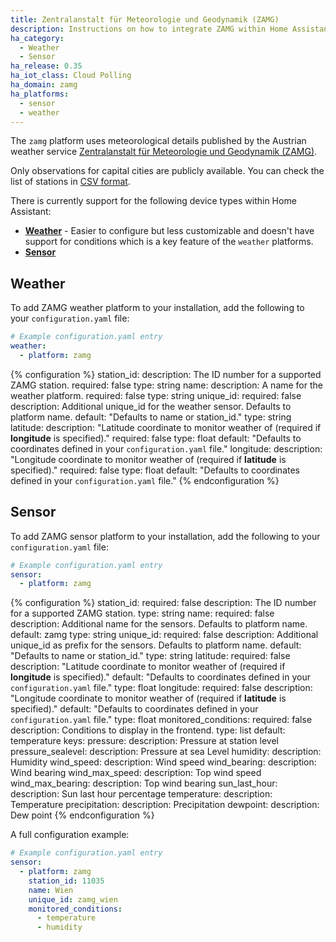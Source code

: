 ```yaml
---
title: Zentralanstalt für Meteorologie und Geodynamik (ZAMG)
description: Instructions on how to integrate ZAMG within Home Assistant.
ha_category:
  - Weather
  - Sensor
ha_release: 0.35
ha_iot_class: Cloud Polling
ha_domain: zamg
ha_platforms:
  - sensor
  - weather
---
```


The `zamg` platform uses meteorological details published by the Austrian weather service [Zentralanstalt für Meteorologie und Geodynamik (ZAMG)](https://www.zamg.ac.at).

Only observations for capital cities are publicly available. You can check the list of stations in [CSV format](https://www.zamg.ac.at/ogd).

There is currently support for the following device types within Home Assistant:

- **[Weather](#weather)** - Easier to configure but less customizable and doesn't have support for conditions which is a key feature of the `weather` platforms.
- **[Sensor](#sensor)**

## Weather

To add ZAMG weather platform to your installation, add the following to your `configuration.yaml` file:

```yaml
# Example configuration.yaml entry
weather:
  - platform: zamg
```

{% configuration %}
station_id:
  description: The ID number for a supported ZAMG station.
  required: false
  type: string
name:
  description: A name for the weather platform.
  required: false
  type: string
unique_id:
  required: false
  description: Additional unique_id for the weather sensor. Defaults to platform name.
  default: "Defaults to name or station_id."
  type: string
latitude:
  description: "Latitude coordinate to monitor weather of (required if **longitude** is specified)."
  required: false
  type: float
  default: "Defaults to coordinates defined in your `configuration.yaml` file."
longitude:
  description: "Longitude coordinate to monitor weather of (required if **latitude** is specified)."
  required: false
  type: float
  default: "Defaults to coordinates defined in your `configuration.yaml` file."
{% endconfiguration %}

## Sensor

To add ZAMG sensor platform to your installation, add the following to your `configuration.yaml` file:

```yaml
# Example configuration.yaml entry
sensor:
  - platform: zamg
```

{% configuration %}
station_id:
  required: false
  description: The ID number for a supported ZAMG station.
  type: string
name:
  required: false
  description: Additional name for the sensors. Defaults to platform name.
  default: zamg
  type: string
unique_id:
  required: false
  description: Additional unique_id as prefix for the sensors. Defaults to platform name.
  default: "Defaults to name or station_id."
  type: string
latitude:
  required: false
  description: "Latitude coordinate to monitor weather of (required if **longitude** is specified)."
  default: "Defaults to coordinates defined in your `configuration.yaml` file."
  type: float
longitude:
  required: false
  description: "Longitude coordinate to monitor weather of (required if **latitude** is specified)."
  default: "Defaults to coordinates defined in your `configuration.yaml` file."
  type: float
monitored_conditions:
  required: false
  description: Conditions to display in the frontend.
  type: list
  default: temperature
  keys:
    pressure:
      description: Pressure at station level
    pressure_sealevel:
      description: Pressure at sea Level
    humidity:
      description: Humidity
    wind_speed:
      description: Wind speed
    wind_bearing:
      description: Wind bearing
    wind_max_speed:
      description: Top wind speed
    wind_max_bearing:
      description: Top wind bearing
    sun_last_hour:
      description: Sun last hour percentage
    temperature:
      description: Temperature
    precipitation:
      description: Precipitation
    dewpoint:
      description: Dew point
{% endconfiguration %}

A full configuration example:

```yaml
# Example configuration.yaml entry
sensor:
  - platform: zamg
    station_id: 11035
    name: Wien
    unique_id: zamg_wien
    monitored_conditions:
      - temperature
      - humidity
```
